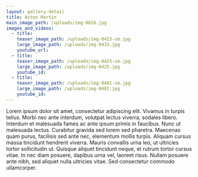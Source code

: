 ```yaml
---
layout: gallery-detail
title: Aston Martin
main_image_path: /uploads/img-0626.jpg
images_and_videos:
  - title:
    teaser_image_path: /uploads/img-0415-sm.jpg
    large_image_path: /uploads/img-0415.jpg
    youtube_url:
  - title:
    teaser_image_path: /uploads/img-0425-sm.jpg
    large_image_path: /uploads/img-0425.jpg
    youtube_id:
  - title:
    teaser_image_path: /uploads/img-0481-sm.jpg
    large_image_path: /uploads/img-0481.jpg
    youtube_id:
---
```



Lorem ipsum dolor sit amet, consectetur adipiscing elit. Vivamus in turpis tellus. Morbi nec ante interdum, volutpat lectus viverra, sodales libero. Interdum et malesuada fames ac ante ipsum primis in faucibus. Nunc ut malesuada lectus. Curabitur gravida sed lorem sed pharetra. Maecenas quam purus, facilisis sed ante nec, elementum mollis turpis. Aliquam cursus massa tincidunt hendrerit viverra. Mauris convallis urna leo, ut ultricies tortor sollicitudin ut. Quisque aliquet tincidunt neque, et rutrum tortor cursus vitae. In nec diam posuere, dapibus urna vel, laoreet risus. Nullam posuere ante nibh, sed aliquet nulla ultricies vitae. Sed consectetur commodo ullamcorper.